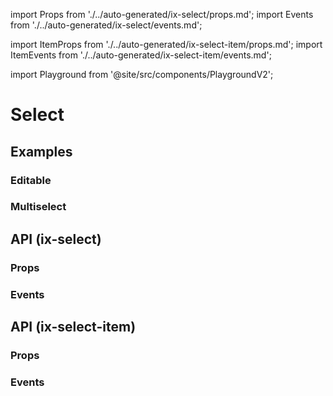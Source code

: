 
import Props from './../auto-generated/ix-select/props.md';
import Events from './../auto-generated/ix-select/events.md';

import ItemProps from './../auto-generated/ix-select-item/props.md';
import ItemEvents from './../auto-generated/ix-select-item/events.md';

import Playground from '@site/src/components/PlaygroundV2';

# Select

## Examples

<Playground
name="select" height="18rem"
examplesByName></Playground>

### Editable

<Playground
name="select-editable" height="18rem"
hideInitalCodePreview
examplesByName></Playground>

### Multiselect

<Playground
name="select-multiple" height="18rem"
hideInitalCodePreview
examplesByName></Playground>

## API (ix-select)

### Props

<Props />

### Events

<Events />

## API (ix-select-item)

### Props

<ItemProps />

### Events

<ItemEvents />
